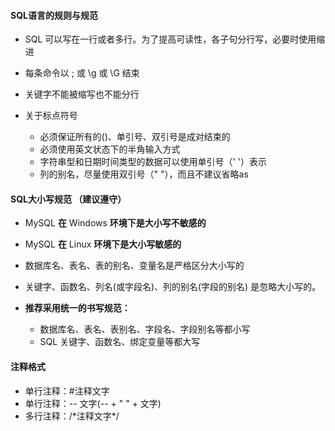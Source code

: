  

#### **SQL语言的规则与规范**

+ SQL 可以写在一行或者多行。为了提高可读性，各子句分行写，必要时使用缩进

+ 每条命令以 ; 或 \g 或 \G 结束
+ 关键字不能被缩写也不能分行
+ 关于标点符号
    + 必须保证所有的()、单引号、双引号是成对结束的
    + 必须使用英文状态下的半角输入方式
    + 字符串型和日期时间类型的数据可以使用单引号（' '）表示
    + 列的别名，尽量使用双引号（" "），而且不建议省略as 

#### **SQL大小写规范 （建议遵守）** 

+ MySQL **在** Windows **环境下是大小写不敏感的**

+ MySQL **在** Linux **环境下是大小写敏感的**
+ 数据库名、表名、表的别名、变量名是严格区分大小写的
+ 关键字、函数名、列名(或字段名)、列的别名(字段的别名) 是忽略大小写的。
+ **推荐采用统一的书写规范：**
    + 数据库名、表名、表别名、字段名、字段别名等都小写
    + SQL 关键字、函数名、绑定变量等都大写

#### 注释格式

+ 单行注释：#注释文字 
+ 单行注释：-- 文字(-- + " " + 文字)
+ 多行注释：/*注释文字\*/